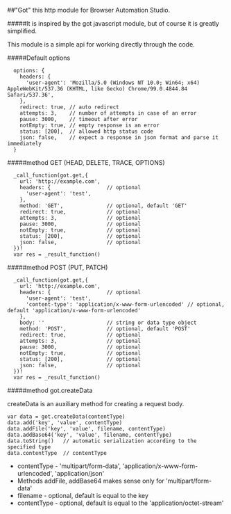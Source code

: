 ##"Got" this http module for Browser Automation Studio. 

#####It is inspired by the got javascript module, but of course it is greatly simplified.


This module is a simple api for working directly through the code.

#####Default options
```
  options: {
    headers: {
      'user-agent': 'Mozilla/5.0 (Windows NT 10.0; Win64; x64) AppleWebKit/537.36 (KHTML, like Gecko) Chrome/99.0.4844.84 Safari/537.36',
    },
    redirect: true, // auto redirect
    attempts: 3,    // number of attempts in case of an error
    pause: 3000,    // timeout after error
    notEmpty: true, // empty response is an error
    status: [200],  // allowed http status code
    json: false,    // expect a response in json format and parse it immediately
  }
```
#####method GET (HEAD, DELETE, TRACE, OPTIONS)
```
  _call_function(got.get,{
    url: 'http://example.com',
    headers: {                  // optional
      'user-agent': 'test', 
    },
    method: 'GET',              // optional, default 'GET'
    redirect: true,             // optional
    attempts: 3,                // optional
    pause: 3000,                // optional
    notEmpty: true,             // optional
    status: [200],              // optional
    json: false,                // optional
  })!
  var res = _result_function()
```
#####method POST (PUT, PATCH)
```
  _call_function(got.get,{
    url: 'http://example.com',
    headers: {                  // optional
      'user-agent': 'test',
      'content-type': 'application/x-www-form-urlencoded' // optional, default 'application/x-www-form-urlencoded'
    },
    body: ''                    // string or data type object
    method: 'POST',             // optional, default 'POST'
    redirect: true,             // optional
    attempts: 3,                // optional
    pause: 3000,                // optional
    notEmpty: true,             // optional
    status: [200],              // optional
    json: false,                // optional
  })!
  var res = _result_function()
```

#####method got.createData

createData is an auxiliary method for creating a request body.
```
var data = got.createData(contentType)
data.add('key', 'value', contentType)
data.addFile('key', 'value', filename, contentType)
data.addBase64('key', 'value', filename, contentType)
data.toString()   // automatic serialization according to the specified type
data.contentType  // contentType
```
+ contentType - 'multipart/form-data', 'application/x-www-form-urlencoded', 'application/json'
+ Methods  addFile, addBase64 makes sense only for 'multipart/form-data'
+ filename - optional, default is equal to the key
+ contentType - optional, default is equal to the 'application/octet-stream'